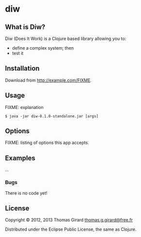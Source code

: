 # diw

## What is Diw?

Diw (Does It Work) is a Clojure based library allowing you to:

 - define a complex system; then
 - test it

## Installation

Download from http://example.com/FIXME.

## Usage

FIXME: explanation

    $ java -jar diw-0.1.0-standalone.jar [args]

## Options

FIXME: listing of options this app accepts.

## Examples

...

### Bugs

There is no code yet!


## License

Copyright © 2012, 2013 Thomas Girard <thomas.g.girard@free.fr>

Distributed under the Eclipse Public License, the same as Clojure.

